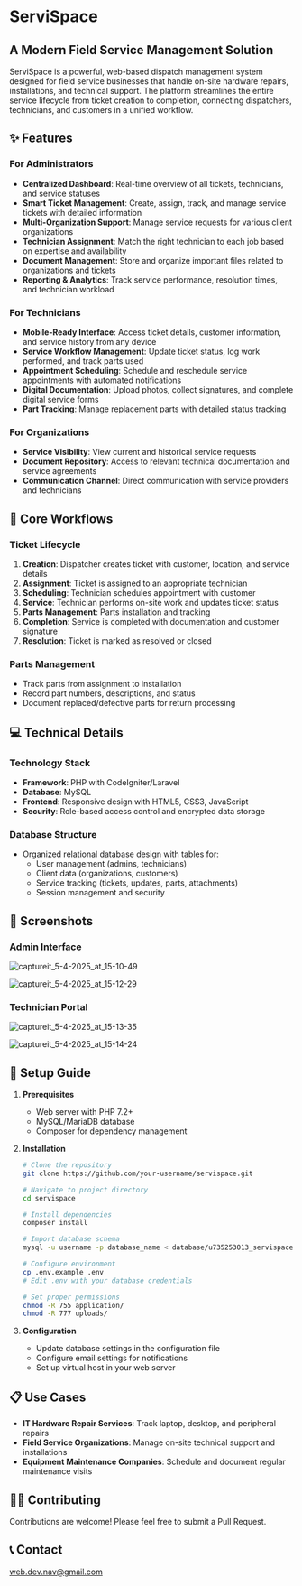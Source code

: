 # ServiSpace
## A Modern Field Service Management Solution

ServiSpace is a powerful, web-based dispatch management system designed for field service businesses that handle on-site hardware repairs, installations, and technical support. The platform streamlines the entire service lifecycle from ticket creation to completion, connecting dispatchers, technicians, and customers in a unified workflow.

## ✨ Features

### For Administrators
- **Centralized Dashboard**: Real-time overview of all tickets, technicians, and service statuses
- **Smart Ticket Management**: Create, assign, track, and manage service tickets with detailed information
- **Multi-Organization Support**: Manage service requests for various client organizations
- **Technician Assignment**: Match the right technician to each job based on expertise and availability
- **Document Management**: Store and organize important files related to organizations and tickets
- **Reporting & Analytics**: Track service performance, resolution times, and technician workload

### For Technicians
- **Mobile-Ready Interface**: Access ticket details, customer information, and service history from any device
- **Service Workflow Management**: Update ticket status, log work performed, and track parts used
- **Appointment Scheduling**: Schedule and reschedule service appointments with automated notifications
- **Digital Documentation**: Upload photos, collect signatures, and complete digital service forms
- **Part Tracking**: Manage replacement parts with detailed status tracking

### For Organizations
- **Service Visibility**: View current and historical service requests
- **Document Repository**: Access to relevant technical documentation and service agreements
- **Communication Channel**: Direct communication with service providers and technicians

## 🚀 Core Workflows

### Ticket Lifecycle
1. **Creation**: Dispatcher creates ticket with customer, location, and service details
2. **Assignment**: Ticket is assigned to an appropriate technician
3. **Scheduling**: Technician schedules appointment with customer
4. **Service**: Technician performs on-site work and updates ticket status
5. **Parts Management**: Parts installation and tracking
6. **Completion**: Service is completed with documentation and customer signature
7. **Resolution**: Ticket is marked as resolved or closed

### Parts Management
- Track parts from assignment to installation
- Record part numbers, descriptions, and status
- Document replaced/defective parts for return processing

## 💻 Technical Details

### Technology Stack
- **Framework**: PHP with CodeIgniter/Laravel
- **Database**: MySQL
- **Frontend**: Responsive design with HTML5, CSS3, JavaScript
- **Security**: Role-based access control and encrypted data storage

### Database Structure
- Organized relational database design with tables for:
  - User management (admins, technicians)
  - Client data (organizations, customers)
  - Service tracking (tickets, updates, parts, attachments)
  - Session management and security

## 📸 Screenshots

### Admin Interface
![captureit_5-4-2025_at_15-10-49](https://github.com/user-attachments/assets/6fae6740-b35b-406a-9695-e29d8c54eafa)


![captureit_5-4-2025_at_15-12-29](https://github.com/user-attachments/assets/d53971e1-1b61-4136-9af0-f160ffc3065c)

### Technician Portal
![captureit_5-4-2025_at_15-13-35](https://github.com/user-attachments/assets/cd6153e8-411e-4f70-98fe-b2a11e41341b)

![captureit_5-4-2025_at_15-14-24](https://github.com/user-attachments/assets/c6720c5d-b3af-4191-9833-a05d08298008)

## 🔧 Setup Guide

1. **Prerequisites**
   - Web server with PHP 7.2+
   - MySQL/MariaDB database
   - Composer for dependency management

2. **Installation**
   ```bash
   # Clone the repository
   git clone https://github.com/your-username/servispace.git
   
   # Navigate to project directory
   cd servispace
   
   # Install dependencies
   composer install
   
   # Import database schema
   mysql -u username -p database_name < database/u735253013_servispace.sql
   
   # Configure environment
   cp .env.example .env
   # Edit .env with your database credentials
   
   # Set proper permissions
   chmod -R 755 application/
   chmod -R 777 uploads/
   ```

3. **Configuration**
   - Update database settings in the configuration file
   - Configure email settings for notifications
   - Set up virtual host in your web server

## 📋 Use Cases

- **IT Hardware Repair Services**: Track laptop, desktop, and peripheral repairs
- **Field Service Organizations**: Manage on-site technical support and installations
- **Equipment Maintenance Companies**: Schedule and document regular maintenance visits


## 👨‍💻 Contributing

Contributions are welcome! Please feel free to submit a Pull Request.

## 📞 Contact

web.dev.nav@gmail.com
